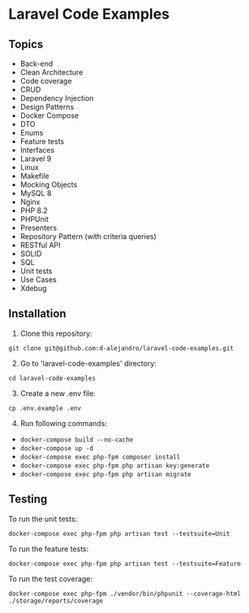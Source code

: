 # Laravel Code Examples

## Topics

- Back-end
- Clean Architecture
- Code coverage
- CRUD
- Dependency Injection
- Design Patterns
- Docker Compose
- DTO
- Enums
- Feature tests
- Interfaces
- Laravel 9
- Linux
- Makefile
- Mocking Objects
- MySQL 8
- Nginx
- PHP 8.2
- PHPUnit
- Presenters
- Repository Pattern (with criteria queries)
- RESTful API
- SOLID
- SQL
- Unit tests
- Use Cases
- Xdebug

## Installation

1. Clone this repository:
```
git clone git@github.com:d-alejandro/laravel-code-examples.git
```
2. Go to 'laravel-code-examples' directory:
```
cd laravel-code-examples
```
3. Create a new .env file:
```
cp .env.example .env
```
4. Run following commands:

- `docker-compose build --no-cache`
- `docker-compose up -d`
- `docker-compose exec php-fpm composer install`
- `docker-compose exec php-fpm php artisan key:generate`
- `docker-compose exec php-fpm php artisan migrate`

## Testing

To run the unit tests:
```
docker-compose exec php-fpm php artisan test --testsuite=Unit
```

To run the feature tests:
```
docker-compose exec php-fpm php artisan test --testsuite=Feature
```

To run the test coverage:
```
docker-compose exec php-fpm ./vendor/bin/phpunit --coverage-html ./storage/reports/coverage
```
